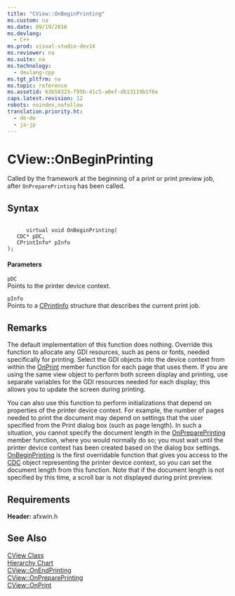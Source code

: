```yaml
---
title: "CView::OnBeginPrinting"
ms.custom: na
ms.date: 09/19/2016
ms.devlang: 
  - C++
ms.prod: visual-studio-dev14
ms.reviewer: na
ms.suite: na
ms.technology: 
  - devlang-cpp
ms.tgt_pltfrm: na
ms.topic: reference
ms.assetid: 63b58323-f95b-41c5-a0ef-db13119b1f6e
caps.latest.revision: 12
robots: noindex,nofollow
translation.priority.ht: 
  - de-de
  - ja-jp
---
```

# CView::OnBeginPrinting
Called by the framework at the beginning of a print or print preview job, after `OnPreparePrinting` has been called.  
  
## Syntax  
  
```  
  
      virtual void OnBeginPrinting(  
   CDC* pDC,  
   CPrintInfo* pInfo   
);  
```  
  
#### Parameters  
 `pDC`  
 Points to the printer device context.  
  
 `pInfo`  
 Points to a [CPrintInfo](../vs140/CPrintInfo-Structure.md) structure that describes the current print job.  
  
## Remarks  
 The default implementation of this function does nothing. Override this function to allocate any GDI resources, such as pens or fonts, needed specifically for printing. Select the GDI objects into the device context from within the [OnPrint](../vs140/CView--OnPrint.md) member function for each page that uses them. If you are using the same view object to perform both screen display and printing, use separate variables for the GDI resources needed for each display; this allows you to update the screen during printing.  
  
 You can also use this function to perform initializations that depend on properties of the printer device context. For example, the number of pages needed to print the document may depend on settings that the user specified from the Print dialog box (such as page length). In such a situation, you cannot specify the document length in the [OnPreparePrinting](../vs140/CView--OnPreparePrinting.md) member function, where you would normally do so; you must wait until the printer device context has been created based on the dialog box settings. [OnBeginPrinting](#_mfc_cview.3a3a.onbeginprinting) is the first overridable function that gives you access to the [CDC](../vs140/CDC-Class.md) object representing the printer device context, so you can set the document length from this function. Note that if the document length is not specified by this time, a scroll bar is not displayed during print preview.  
  
## Requirements  
 **Header:** afxwin.h  
  
## See Also  
 [CView Class](../vs140/CView-Class.md)   
 [Hierarchy Chart](../vs140/Hierarchy-Chart.md)   
 [CView::OnEndPrinting](../vs140/CView--OnEndPrinting.md)   
 [CView::OnPreparePrinting](../vs140/CView--OnPreparePrinting.md)   
 [CView::OnPrint](../vs140/CView--OnPrint.md)